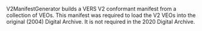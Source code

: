 
V2ManifestGenerator builds a VERS V2 conformant manifest from a collection of VEOs. This
manifest was required to load the V2 VEOs into the original (2004) Digital Archive. It is
not required in the 2020 Digital Archive.
